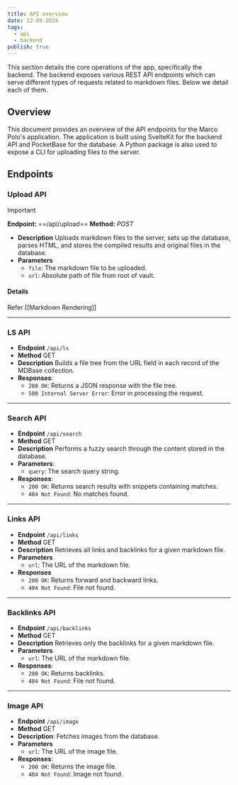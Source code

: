 ```yaml
---
title: API overview
date: 22-09-2024
tags:
  - api
  - backend
publish: true
---
```


This section details the core operations of the app, specifically the backend.
The backend exposes various REST API endpoints which can serve different types of requests related
to markdown files. Below we detail each of them.

## Overview
This document provides an overview of the API endpoints for the Marco Polo's application. The application is built using SvelteKit for the backend API and PocketBase for the database. A Python package is also used to expose a CLI for uploading files to the server.
## Endpoints
### Upload API

> [!important]
> **Endpoint:** ==/api/upload==
> **Method:** *POST*

- **Description** Uploads markdown files to the server, sets up the database, parses HTML, and stores the compiled results and original files in the database.
- **Parameters**
  - `file`: The markdown file to be uploaded.
  - `url`: Absolute path of file from root of vault.

#### Details

Refer [[Markdown Rendering]]

---
### LS API
- **Endpoint** `/api/ls`
- **Method** GET
- **Description** Builds a file tree from the URL field in each record of the MDBase collection.
- **Responses**:
  - `200 OK`: Returns a JSON response with the file tree.
  - `500 Internal Server Error`: Error in processing the request.
---
### Search API
- **Endpoint** `/api/search`
- **Method** GET
- **Description** Performs a fuzzy search through the content stored in the database.
- **Parameters**:
  - `query`: The search query string.
- **Responses**:
  - `200 OK`: Returns search results with snippets containing matches.
  - `404 Not Found`: No matches found.
---
### Links API
- **Endpoint** `/api/links`
- **Method** GET
- **Description** Retrieves all links and backlinks for a given markdown file.
- **Parameters**
  - `url`: The URL of the markdown file.
- **Responses**
  - `200 OK`: Returns forward and backward links.
  - `404 Not Found`: File not found.
---
### Backlinks API
- **Endpoint** `/api/backlinks`
- **Method** GET
- **Description** Retrieves only the backlinks for a given markdown file.
- **Parameters**
  - `url`: The URL of the markdown file.
- **Responses**:
  - `200 OK`: Returns backlinks.
  - `404 Not Found`: File not found.
---
### Image API
- **Endpoint** `/api/image`
- **Method** GET
- **Description**: Fetches images from the database.
- **Parameters**
  - `url`: The URL of the image file.
- **Responses**:
  - `200 OK`: Returns the image file.
  - `404 Not Found`: Image not found.
